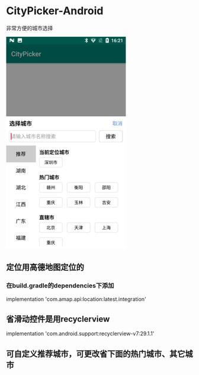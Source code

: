 # CityPicker-Android
非常方便的城市选择

![login](https://github.com/coderMyron/CityPicker-Android/blob/master/aa.png)

## 定位用高德地图定位的
### 在build.gradle的dependencies下添加
implementation 'com.amap.api:location:latest.integration'

## 省滑动控件是用recyclerview
implementation 'com.android.support:recyclerview-v7:29.1.1'

## 可自定义推荐城市，可更改省下面的热门城市、其它城市

